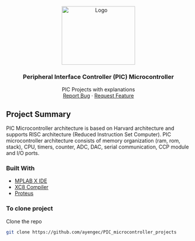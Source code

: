 <!-- PROJECT LOGO -->
<br />
<p align="center">
  <a href="https://github.com/ayengec/PIC_microcontroller_projects">
    <img src="https://upload.wikimedia.org/wikipedia/commons/c/ca/Microchip-Logo.svg" alt="Logo" width="200" height="160">
  </a>
  
  <h3 align="center">Peripheral Interface Controller (PIC) Microcontroller</h3>

  <p align="center">
    PIC Projects with explanations
    <br />
    <a href="https://github.com/ayengec/PIC_microcontroller_projects/issues">Report Bug</a>
    ·
    <a href="https://github.com/ayengec/PIC_microcontroller_projects/issues">Request Feature</a>
  </p>
</p>

<!-- ABOUT THE PIC -->
## Project Summary
PIC Microcontroller architecture is based on Harvard architecture and supports RISC architecture (Reduced Instruction Set Computer). 
PIC microcontroller architecture consists of memory organization (ram, rom, stack), CPU, timers, counter, ADC, DAC, serial communication, CCP module and I/O ports.

### Built With
* [MPLAB X IDE](https://www.microchip.com/en-us/development-tools-tools-and-software/mplab-x-ide)
* [XC8 Compiler](https://www.microchip.com/en-us/development-tools-tools-and-software/mplab-xc-compilers)
* [Proteus](https://www.labcenter.com/)

### To clone project
Clone the repo
   ```sh
   git clone https://github.com/ayengec/PIC_microcontroller_projects
   ```
